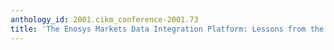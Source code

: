 ```yaml
---
anthology_id: 2001.cikm_conference-2001.73
title: 'The Enosys Markets Data Integration Platform: Lessons from the Trenches'
---
```

